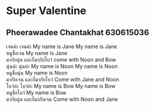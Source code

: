 # Super Valentine
## Pheerawadee Chantakhat 630615036
เจนค่ะ เจนค่ะ My name is Jane My name is Jane  
หนูชื่อเจน My name is Jane  
มากับนุ่น และก็มากับโบว์ come with Noon and Bow  
นุ่นค่ะ นุ่นค่ะ My name is Noon My name is Noon    
หนูชื่อนุ่น My name is Noon  
มากับเจน และก็มากับโบว์ Come with Jane and Noon   
โบว์ค่ะ โบว์ค่ะ My name is Bow My name is Bow   
หนูชื่อโบว์ My name is Bow  
มากับนุ่น และก็มากับเจน Come with Noon and Jane  
